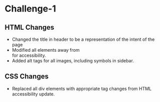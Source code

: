 # Challenge-1

## HTML Changes

* Changed the title in header to be a representation of the intent of the page
* Modified all elements away from <div> for accessibility.
* Added alt tags for all images, including symbols in sidebar.

## CSS Changes

* Replaced all div elements with appropriate tag changes from HTML accessibility update.
